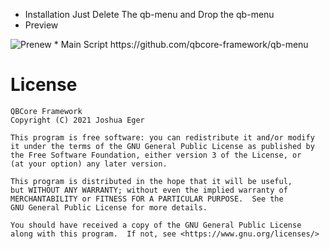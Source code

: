 

* Installation
Just Delete The qb-menu and Drop the qb-menu
* Preview
<picture>
  <source media="(prefers-color-scheme: dark)" srcset="https://cdn.discordapp.com/attachments/1101124727768100904/1101124773301465198/2023-04-27_18-30-48.gif">
  <source media="(prefers-color-scheme: light)" srcset="https://cdn.discordapp.com/attachments/1101124727768100904/1101124773301465198/2023-04-27_18-30-48.gif">
  <img alt="Prenew" src="https://cdn.discordapp.com/attachments/1101124727768100904/1101124773301465198/2023-04-27_18-30-48.gif">
</picture>
* Main Script
https://github.com/qbcore-framework/qb-menu

# License

    QBCore Framework
    Copyright (C) 2021 Joshua Eger

    This program is free software: you can redistribute it and/or modify
    it under the terms of the GNU General Public License as published by
    the Free Software Foundation, either version 3 of the License, or
    (at your option) any later version.

    This program is distributed in the hope that it will be useful,
    but WITHOUT ANY WARRANTY; without even the implied warranty of
    MERCHANTABILITY or FITNESS FOR A PARTICULAR PURPOSE.  See the
    GNU General Public License for more details.

    You should have received a copy of the GNU General Public License
    along with this program.  If not, see <https://www.gnu.org/licenses/>
